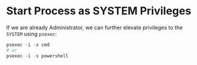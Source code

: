 # Start Process as SYSTEM Privileges

If we are already Administrator, we can further elevate privileges to the `SYSTEM` using `psexec`:

```powershell
psexec -i -s cmd
# or
psexec -i -s powershell
```